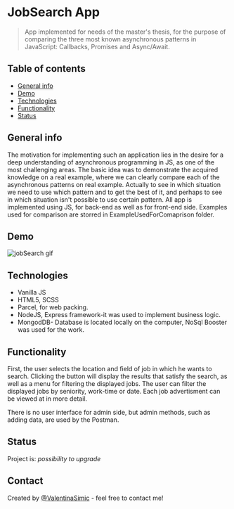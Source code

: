 # JobSearch App 
> App implemented for needs of the master's thesis, for the purpose of comparing the three most known asynchronous patterns in JavaScript: Callbacks, Promises and Async/Await.

## Table of contents
* [General info](#general-info)
* [Demo](#demo)
* [Technologies](#technologies)
* [Functionality](#functionality)
* [Status](#status)


## General info
The motivation for implementing such an application lies in the desire for a deep understanding of asynchronous programming in JS, 
as one of the most challenging areas. The basic idea was to demonstrate the acquired knowledge on a real example,
where we can clearly compare each of the asynchronous patterns on real example. Actually to see in which situation we need to use which pattern and 
to get the best of it, and perhaps to see in which situation isn't possible to use certain pattern.
All app is implemented using JS, for back-end as well as for front-end side.
Examples used for comparison are storred in ExampleUsedForComaprison folder.

## Demo
![jobSearch gif](./demo/jobSearch.gif) 


## Technologies
* Vanilla JS
* HTML5, SCSS
* Parcel, for web packing.
* NodeJS, Express framework-it was used to implement business logic.
* MongodDB- Database is located locally on the computer, NoSql Booster was used for the work.


## Functionality
First, the user selects the location and field of job in which he wants to search.
Clicking the button will display the results that satisfy the search, as well as a menu for filtering the displayed jobs.
The user can filter the displayed jobs by seniority, work-time or date. Each job advertisment can be viewed at in more detail.

There is no user interface for admin side, 
but admin methods, such as adding data, are used by the Postman.

## Status
Project is: _possibility to upgrade_


## Contact
Created by [@ValentinaSimic](https://github.com/ValentinaSimic) - feel free to contact me!




